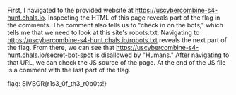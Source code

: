 First, I navigated to the provided website at https://uscybercombine-s4-hunt.chals.io.
Inspecting the HTML of this page reveals part of the flag in the comments. The comment also
tells us to "check in on the bots," which tells me that we need to look at this site's
robots.txt. Navigating to https://uscybercombine-s4-hunt.chals.io/robots.txt reveals the next
part of the flag. From there, we can see that https://uscybercombine-s4-hunt.chals.io/secret-bot-spot
is disallowed by "Humans." After navigating to that URL, we can check the JS source of the page.
At the end of the JS file is a comment with the last part of the flag.

flag: SIVBGR{r1s3_0f_th3_r0b0ts!}

